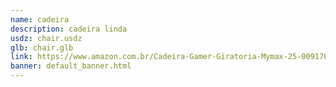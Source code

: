 ```yaml
---
name: cadeira
description: cadeira linda
usdz: chair.usdz
glb: chair.glb
link: https://www.amazon.com.br/Cadeira-Gamer-Giratoria-Mymax-25-009176/dp/B07SNL6QR8/ref=sr_1_10?__mk_pt_BR=%C3%85M%C3%85%C5%BD%C3%95%C3%91&dchild=1&keywords=cadeira&qid=1614624913&sr=8-10
banner: default_banner.html
---
```

